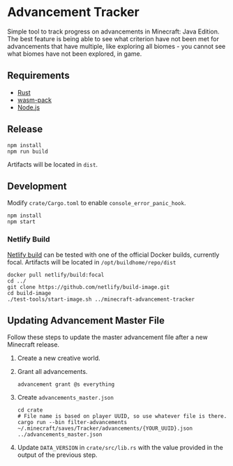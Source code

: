 # Advancement Tracker
Simple tool to track progress on advancements in Minecraft: Java Edition. The best feature is being able to see what 
criterion have not been met for advancements that have multiple, like exploring all biomes - you cannot see what biomes 
have not been explored, in game.

## Requirements
* [Rust](https://www.rust-lang.org)
* [wasm-pack](https://crates.io/crates/wasm-pack)
* [Node.js](https://nodejs.org/en/)
## Release

    npm install
    npm run build
Artifacts will be located in `dist`.

## Development
Modify `crate/Cargo.toml` to enable `console_error_panic_hook`.

    npm install
    npm start

### Netlify Build
[Netlify build](https://github.com/netlify/build-image) can be tested with one of the official Docker builds, currently focal.
Artifacts will be located in `/opt/buildhome/repo/dist`

    docker pull netlify/build:focal
    cd ../
    git clone https://github.com/netlify/build-image.git
    cd build-image
    ./test-tools/start-image.sh ../minecraft-advancement-tracker

## Updating Advancement Master File
Follow these steps to update the master advancement file after a new Minecraft release.
1. Create a new creative world.
2. Grant all advancements.

       advancement grant @s everything
3. Create `advancements_master.json`

       cd crate
       # File name is based on player UUID, so use whatever file is there.
       cargo run --bin filter-advancements ~/.minecraft/saves/Tracker/advancements/{YOUR_UUID}.json ../advancements_master.json 
4. Update `DATA_VERSION` in `crate/src/lib.rs` with the value provided in the output of the previous step.


